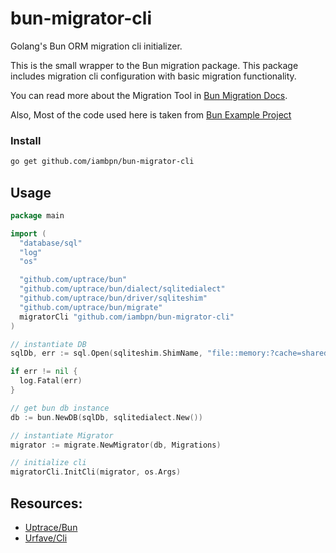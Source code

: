 # bun-migrator-cli

Golang's Bun ORM migration cli initializer.

This is the small wrapper to the Bun migration package. This package includes migration cli configuration with basic migration functionality.

You can read more about the Migration Tool in [Bun Migration Docs](https://bun.uptrace.dev/guide/migrations.html).

Also, Most of the code used here is taken from [Bun Example Project](https://github.com/uptrace/bun/tree/master/example/migrate)

### Install

```bash
go get github.com/iambpn/bun-migrator-cli
```

## Usage

```go
package main

import (
  "database/sql"
  "log"
  "os"

  "github.com/uptrace/bun"
  "github.com/uptrace/bun/dialect/sqlitedialect"
  "github.com/uptrace/bun/driver/sqliteshim"
  "github.com/uptrace/bun/migrate"
  migratorCli "github.com/iambpn/bun-migrator-cli"
)

// instantiate DB
sqlDb, err := sql.Open(sqliteshim.ShimName, "file::memory:?cache=shared")

if err != nil {
  log.Fatal(err)
}

// get bun db instance
db := bun.NewDB(sqlDb, sqlitedialect.New())

// instantiate Migrator
migrator := migrate.NewMigrator(db, Migrations)

// initialize cli
migratorCli.InitCli(migrator, os.Args)
```

## Resources:

- [Uptrace/Bun](https://github.com/uptrace/bun)
- [Urfave/Cli](https://github.com/urfave/cli)

